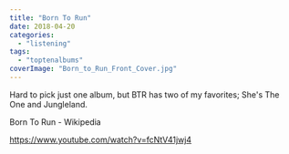 ```yaml
---
title: "Born To Run"
date: 2018-04-20
categories: 
  - "listening"
tags: 
  - "toptenalbums"
coverImage: "Born_to_Run_Front_Cover.jpg"
---
```


Hard to pick just one album, but BTR has two of my favorites; She's The One and Jungleland.

Born To Run - Wikipedia

https://www.youtube.com/watch?v=fcNtV41jwj4
